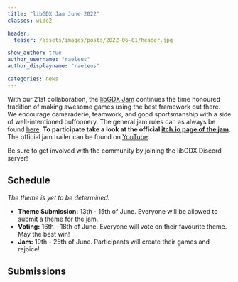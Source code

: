 ```yaml
---
title: "libGDX Jam June 2022"
classes: wide2

header:
  teaser: /assets/images/posts/2022-06-01/header.jpg

show_author: true
author_username: "raeleus"
author_displayname: "raeleus"

categories: news
---
```


With our 21st collaboration, the [libGDX Jam](/community/jams/) continues the time honoured tradition of making awesome games using the best framework out there. We encourage camaraderie, teamwork, and good sportsmanship with a side of well-intentioned buffoonery. The general jam rules can as always be found [here](/community/jams/#rules). **To participate take a look at the official [itch.io page of the jam](https://itch.io/jam/libgdx-jam-21).** The official jam trailer can be found on [YouTube](https://www.youtube.com/watch?v=fvhC0URjW00).

Be sure to get involved with the community by joining the libGDX Discord server!

## Schedule
_The theme is yet to be determined._
<!--The theme is **Underground**. Good luck everybody!-->

- **Theme Submission:** 13th - 15th of June. Everyone will be allowed to submit a theme for the jam.
- **Voting:** 16th - 18th of June.  Everyone will vote on their favourite theme. May the best win!
- **Jam:** 19th - 25th of June. Participants will create their games and rejoice!

## Submissions
<!--The libGDX Jam March 2022 is now over! We hope everyone had a lot of fun and are proud to present the [15 submissions](https://itch.io/jam/libgdx-jam-20/entries).  <!-- Don't forget to check out our [live-stream playthrough](https://youtu.be/pWZM0y5wsDI) of all the games. -->
